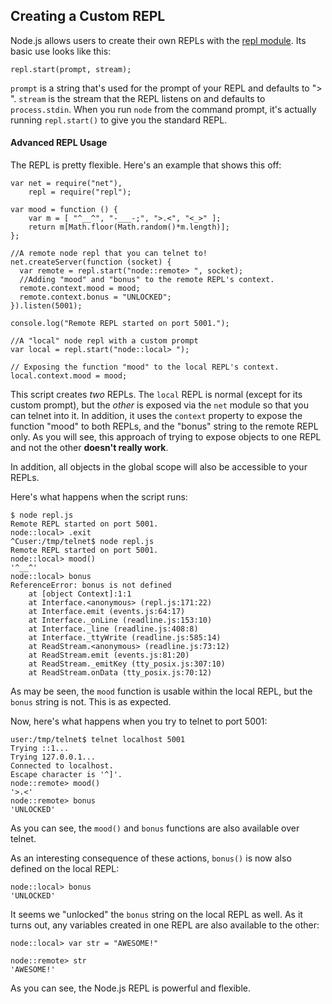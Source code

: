 ## Creating a Custom REPL

Node.js allows users to create their own REPLs with the [repl module](http://nodejs.org/docs/latest/api/repl.html). Its basic use looks like this:

    repl.start(prompt, stream);

`prompt` is a string that's used for the prompt of your REPL and defaults to "> ". `stream` is the stream that the REPL listens on and defaults to `process.stdin`. When you run `node` from the command prompt, it's actually running `repl.start()` to give you the standard REPL.

#### Advanced REPL Usage

The REPL is pretty flexible. Here's an example that shows this off:

    var net = require("net"),
        repl = require("repl");

    var mood = function () {
        var m = [ "^__^", "-___-;", ">.<", "<_>" ];
        return m[Math.floor(Math.random()*m.length)];
    };

    //A remote node repl that you can telnet to!
    net.createServer(function (socket) {
      var remote = repl.start("node::remote> ", socket);
      //Adding "mood" and "bonus" to the remote REPL's context.
      remote.context.mood = mood;
      remote.context.bonus = "UNLOCKED";
    }).listen(5001);

    console.log("Remote REPL started on port 5001.");

    //A "local" node repl with a custom prompt
    var local = repl.start("node::local> ");

    // Exposing the function "mood" to the local REPL's context.
    local.context.mood = mood;

This script creates _two_ REPLs. The `local` REPL is normal (except for its custom prompt), but the *other* is exposed via the `net` module so that you can telnet into it. In addition, it uses the `context` property to expose the function "mood" to both REPLs, and the "bonus" string to the remote REPL only. As you will see, this approach of trying to expose objects to one REPL and not the other **doesn't really work**.

In addition, all objects in the global scope will also be accessible to your REPLs.

Here's what happens when the script runs:

    $ node repl.js 
    Remote REPL started on port 5001.
    node::local> .exit
    ^Cuser:/tmp/telnet$ node repl.js 
    Remote REPL started on port 5001.
    node::local> mood()
    '^__^'
    node::local> bonus
    ReferenceError: bonus is not defined
        at [object Context]:1:1
        at Interface.<anonymous> (repl.js:171:22)
        at Interface.emit (events.js:64:17)
        at Interface._onLine (readline.js:153:10)
        at Interface._line (readline.js:408:8)
        at Interface._ttyWrite (readline.js:585:14)
        at ReadStream.<anonymous> (readline.js:73:12)
        at ReadStream.emit (events.js:81:20)
        at ReadStream._emitKey (tty_posix.js:307:10)
        at ReadStream.onData (tty_posix.js:70:12)

As may be seen, the `mood` function is usable within the local REPL, but the
`bonus` string is not. This is as expected.

Now, here's what happens when you try to telnet to port 5001:

    user:/tmp/telnet$ telnet localhost 5001
    Trying ::1...
    Trying 127.0.0.1...
    Connected to localhost.
    Escape character is '^]'.
    node::remote> mood()
    '>.<'
    node::remote> bonus
    'UNLOCKED'

As you can see, the `mood()`  and `bonus` functions are also available over telnet.

As an interesting consequence of these actions, `bonus()` is now also defined on the local REPL:

    node::local> bonus
    'UNLOCKED'

It seems we "unlocked" the `bonus` string on the local REPL as well. As it turns out, any variables created in one REPL are also available to the other:

    node::local> var str = "AWESOME!"

    node::remote> str
    'AWESOME!'

As you can see, the Node.js REPL is powerful and flexible.